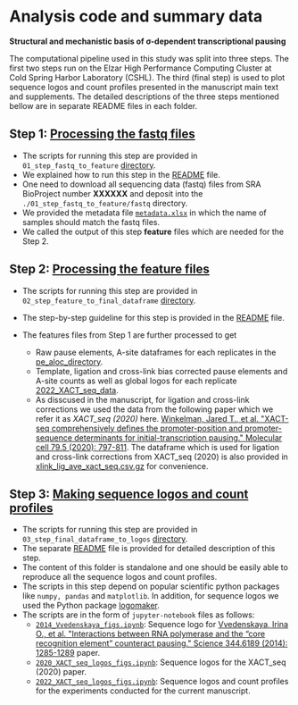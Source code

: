 # Analysis code and summary data

**Structural and mechanistic basis of σ-dependent transcriptional pausing**

The computational pipeline used in this study was split into three steps. 
The first two steps run on the Elzar High Performance Computing Cluster at Cold Spring Harbor Laboratory (CSHL). 
The third (final step) is used to plot sequence logos and count profiles presented in the manuscript main text and supplements. The detailed descriptions of the three steps mentioned bellow are in separate README files in each folder.

## Step 1: [Processing the fastq files](./01_step_fastq_to_feature)

- The scripts for running this step are provided in `01_step_fastq_to_feature` [directory](./01_step_fastq_to_feature).
- We explained how to run this step in the [README](./01_step_fastq_to_feature/README.md) file.
- One need to download all sequencing data (fastq) files from SRA BioProject number **XXXXXX** and deposit into the
`./01_step_fastq_to_feature/fastq` directory.
- We provided the metadata file [`metadata.xlsx`](01_step_fastq_to_feature/2022_xact_seq_pipeline/metadata.xlsx) in which the name of samples should match the fastq files.
- We called the output of this step **feature** files which are needed for the Step 2. 

## Step 2: [Processing the feature files](./02_step_feature_to_final_dataframes) 

- The scripts for running this step are provided in `02_step_feature_to_final_dataframe` [directory](./02_step_feature_to_final_dataframes). 
- The step-by-step guideline for this step is provided in the [README](02_step_feature_to_final_dataframes/README.md) file.
- The features files from Step 1 are further processed to get 
    
    - Raw pause elements, A-site dataframes for each replicates in the [pe_aloc_directory](./02_step_feature_to_final_dataframes/pe_aloc_pairs_data).    
    - Template, ligation and cross-link bias corrected pause elements and A-site counts as well as global logos for each replicate [2022_XACT_seq_data](./02_step_feature_to_final_dataframes/2022_XACT_seq_data).
    - As disscused in the manuscript, for ligation and cross-link corrections we used the data from the following paper which we refer it as *XACT_seq (2020)* here.
    [Winkelman, Jared T., et al. "XACT-seq comprehensively defines the promoter-position and promoter-sequence determinants for initial-transcription pausing." Molecular cell 79.5 (2020): 797-811](https://doi.org/10.1016/j.molcel.2020.07.006). The dataframe which is used for ligation and cross-link corrections from XACT_seq (2020) is also provided in
    [xlink_lig_ave_xact_seq.csv.gz](./02_step_feature_to_final_dataframes/xact_seq_bias_data/xlink_lig_ave_xact_seq.csv.gz) for convenience.  
   
## Step 3: [Making sequence logos and count profiles](./03_step_final_dataframe_to_logos)

- The scripts for running this step are provided in `03_step_final_dataframe_to_logos` [directory](./03_step_final_dataframe_to_logos). 
- The separate [README](03_step_final_dataframe_to_logos/README.md) file is provided for detailed description of this step.
- The content of this folder is standalone and one should be easily able to reproduce all the sequence logos and count profiles.
- The scripts in this step depend on popular scientific python packages like `numpy, pandas` and `matplotlib`. In addition, for sequence logos we used the Python package [logomaker](https://logomaker.readthedocs.io/en/latest/).
- The scripts are in the form of `jupyter-notebook` files as follows:
    - [`2014_Vvedenskaya_figs.ipynb`](03_step_final_dataframe_to_logos/2014_Vvedenskaya_sites/2014_Vvedenskaya_figs.ipynb): Sequence logo for [Vvedenskaya, Irina O., et al. "Interactions between RNA polymerase and the “core recognition element” counteract pausing." Science 344.6189 (2014): 1285-1289](https://doi.org/10.1126/science.1253458) paper.
    - [`2020_XACT_seq_logos_figs.ipynb`](03_step_final_dataframe_to_logos/2020_XACT_seq/2020_XACT_seq_logos_figs.ipynb): Sequence logos for the XACT_seq (2020) paper.
    - [`2022_XACT_seq_logos_figs.ipynb`](03_step_final_dataframe_to_logos/2022_XACT_seq/2022_XACT_seq_logos_figs.ipynb): Sequence logos and count profiles for the experiments conducted for the current manuscript.